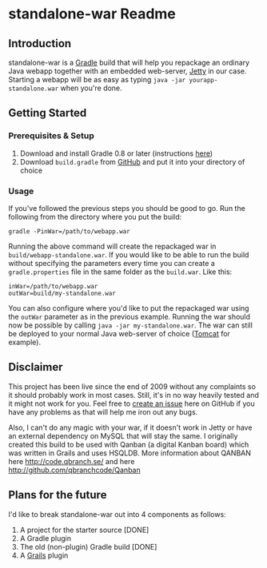 # standalone-war Readme

## Introduction

standalone-war is a [Gradle](http://gradle.org/) build that will help you repackage an ordinary Java webapp together with an embedded web-server, [Jetty](http://jetty.codehaus.org/jetty/) in our case. Starting a webapp will be as easy as typing `java -jar yourapp-standalone.war` when you're done.

## Getting Started

### Prerequisites & Setup

1. Download and install Gradle 0.8 or later (instructions [here](http://gradle.org/installation.html))
2. Download `build.gradle` from [GitHub](https://github.com/xlson/standalone-war/blob/master/standaloneify/build.gradle) and put it into your directory of choice

### Usage

If you've followed the previous steps you should be good to go. Run the following from the directory where you put the build:

    gradle -PinWar=/path/to/webapp.war

Running the above command will create the repackaged war in `build/webapp-standalone.war`. If you would like to be able to run the build without specifying the parameters every time you can create a `gradle.properties` file in the same folder as the `build.war`. Like this:

    inWar=/path/to/webapp.war
    outWar=build/my-standalone.war

You can also configure where you'd like to put the repackaged war using the `outWar` parameter as in the previous example. Running the war should now be possible by calling `java -jar my-standalone.war`. The war can still be deployed to your normal Java web-server of choice ([Tomcat](http://tomcat.apache.org/) for example).

## Disclaimer

This project has been live since the end of 2009 without any complaints so it should probably work in most cases. Still, it's in no way heavily tested and it might not work for you. Feel free to [create an issue](https://github.com/xlson/standalone-war/issues) here on GitHub if you have any problems as that will help me iron out any bugs.

Also, I can't do any magic with your war, if it doesn't work in Jetty or have an external dependency on MySQL that will stay the same. I originally created this build to be used with Qanban (a digital Kanban board) which was written in Grails and uses HSQLDB. More information about QANBAN here http://code.qbranch.se/ and here http://github.com/qbranchcode/Qanban

## Plans for the future

I'd like to break standalone-war out into 4 components as follows:

1. A project for the starter source [DONE]
2. A Gradle plugin
3. The old (non-plugin) Gradle build [DONE]
4. A [Grails](http://grails.org/) plugin
